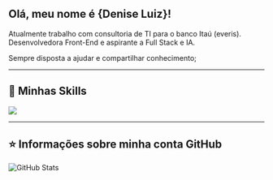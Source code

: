 ## Olá, meu nome é <strong>{Denise Luiz}!</strong>

Atualmente trabalho com consultoria de TI para o banco Itaú (everis). 
Desenvolvedora Front-End e aspirante a Full Stack e IA.

Sempre disposta a ajudar e compartilhar conhecimento;

----

## 🚀 Minhas Skills
<img src="https://img.shields.io/badge/JavaScript-F7DF1E?style=for-the-badge&logo=javascript&logoColor=black" />

---

## ⭐ Informações sobre minha conta GitHub
![GitHub Stats](https://github-readme-stats.vercel.app/api?username=pmarcelojr&show_icons=true)
